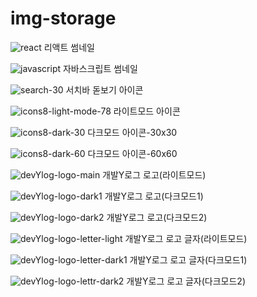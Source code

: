 # img-storage

![react](https://github.com/youngman98/img-storage/assets/75000376/0b7bfc4b-b86c-4eab-9e25-50bd830f4aac)
리액트 썸네일

![javascript](https://github.com/youngman98/img-storage/assets/75000376/aefa72e5-6698-44db-b09d-610885799755)
자바스크립트 썸네일

![search-30](https://github.com/youngman98/img-storage/assets/75000376/b1f30ea3-6328-43d5-a489-ef745ff3af93)
서치바 돋보기 아이콘

![icons8-light-mode-78](https://github.com/youngman98/img-storage/assets/75000376/8b9b3a22-db3e-4a9c-8262-b53e953fa7f2)
라이트모드 아이콘

![icons8-dark-30](https://github.com/youngman98/img-storage/assets/75000376/79247b85-d485-4610-af0b-eb8841cdfda7)
다크모드 아이콘-30x30

![icons8-dark-60](https://github.com/youngman98/img-storage/assets/75000376/9ad98291-155e-4070-954d-afb671114af2)
다크모드 아이콘-60x60

![devYlog-logo-main](https://github.com/youngman98/img-storage/assets/75000376/208b1244-2d07-4b91-8e09-d41f57e511a3)
개발Y로그 로고(라이트모드)

![devYlog-logo-dark1](https://github.com/youngman98/img-storage/assets/75000376/91f52863-1f2b-4f8c-be87-5435022e33bb)
개발Y로그 로고(다크모드1)

![devYlog-logo-dark2](https://github.com/youngman98/img-storage/assets/75000376/e04fabf4-2532-43b3-851e-55dfc6171045)
개발Y로그 로고(다크모드2)

![devYlog-logo-letter-light](https://github.com/youngman98/img-storage/assets/75000376/70c5b77f-842c-44b9-87bf-e8061a6f8a64)
개발Y로그 로고 글자(라이트모드)

![devYlog-logo-letter-dark1](https://github.com/youngman98/img-storage/assets/75000376/1f90d3d3-5354-4a2a-b0cf-3f552e29aee2)
개발Y로그 로고 글자(다크모드1)

![devYlog-logo-lettr-dark2](https://github.com/youngman98/img-storage/assets/75000376/f90fa032-b671-4f6e-855d-a2608cc6e370)
개발Y로그 로고 글자(다크모드2)
